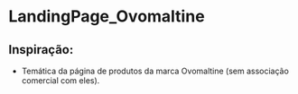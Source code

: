 # LandingPage_Ovomaltine

## Inspiração:

<ul>
  <li> Temática da página de produtos da marca Ovomaltine (sem associação comercial com eles).
    <img href="./images/site_ovomaltine">
</ul>
